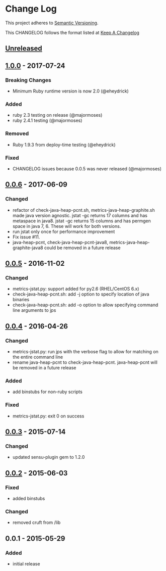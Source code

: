 # Change Log
This project adheres to [Semantic Versioning](http://semver.org/).

This CHANGELOG follows the format listed at [Keep A Changelog](http://keepachangelog.com/)

## [Unreleased]

## [1.0.0] - 2017-07-24
### Breaking Changes
- Minimum Ruby runtime version is now 2.0 (@eheydrick)

### Added
- ruby 2.3 testing on release (@majormoses)
- ruby 2.4.1 testing (@majormoses)

### Removed
- Ruby 1.9.3 from deploy-time testing (@eheydrick)

### Fixed
- CHANGELOG issues because 0.0.5 was never released (@majormoses)


## [0.0.6] - 2017-06-09
### Changed
- refactor of check-java-heap-pcnt.sh, metrics-java-heap-graphite.sh made java version agnostic. jstat -gc returns 17 columns and has metaspace in java8. jstat -gc returns 15 columns and has permgen space in java 7, 6. These will work for both versions.
- run jstat only once for performance improvement
- Fix issue #11.
- java-heap-pcnt, check-java-heap-pcnt-java8, metrics-java-heap-graphite-java8 could be removed in a future release

## [0.0.5] - 2016-11-02
### Changed
- metrics-jstat.py: support added for py2.6 (RHEL/CentOS 6.x)
- check-java-heap-pcnt.sh: add -j option to specify location of java binaries
- check-java-heap-pcnt.sh: add -o option to allow specifying command line arguments to jps

## [0.0.4] - 2016-04-26
### Changed
- metrics-jstat.py: run jps with the verbose flag to allow for matching on the entire command line
- rename java-heap-pcnt to check-java-heap-pcnt. java-heap-pcnt will be removed in a future release

### Added
- add binstubs for non-ruby scripts

### Fixed
- metrics-jstat.py: exit 0 on success

## [0.0.3] - 2015-07-14
### Changed
- updated sensu-plugin gem to 1.2.0

## [0.0.2] - 2015-06-03
### Fixed
- added binstubs

### Changed
- removed cruft from /lib

## 0.0.1 - 2015-05-29

### Added
- initial release

[Unreleased]: https://github.com/sensu-plugins/sensu-plugins-java/compare/1.0.0...HEAD
[1.0.0]: https://github.com/sensu-plugins/sensu-plugins-java/compare/0.0.6...1.0.0
[0.0.6]: https://github.com/sensu-plugins/sensu-plugins-java/compare/0.0.5...0.0.6
[0.0.5]: https://github.com/sensu-plugins/sensu-plugins-java/compare/0.0.4...0.0.5
[0.0.4]: https://github.com/sensu-plugins/sensu-plugins-java/compare/0.0.3...0.0.4
[0.0.3]: https://github.com/sensu-plugins/sensu-plugins-java/compare/0.0.2...0.0.3
[0.0.2]: https://github.com/sensu-plugins/sensu-plugins-java/compare/0.0.1...0.0.2
